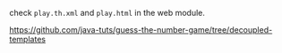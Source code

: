 check `play.th.xml` and `play.html` in the web module.

https://github.com/java-tuts/guess-the-number-game/tree/decoupled-templates
